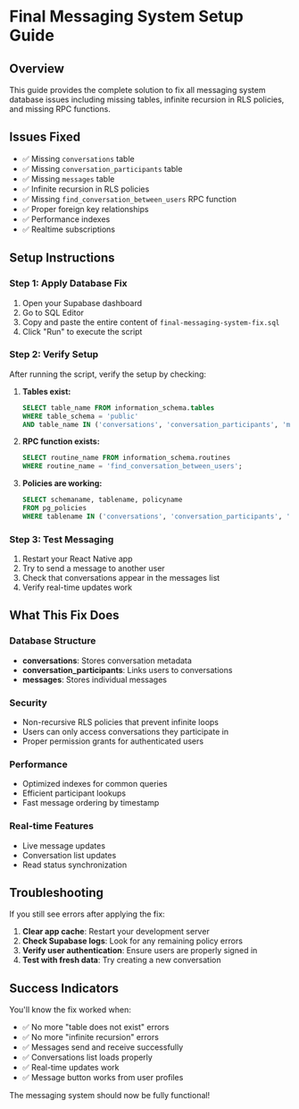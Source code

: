 # Final Messaging System Setup Guide

## Overview
This guide provides the complete solution to fix all messaging system database issues including missing tables, infinite recursion in RLS policies, and missing RPC functions.

## Issues Fixed
- ✅ Missing `conversations` table
- ✅ Missing `conversation_participants` table  
- ✅ Missing `messages` table
- ✅ Infinite recursion in RLS policies
- ✅ Missing `find_conversation_between_users` RPC function
- ✅ Proper foreign key relationships
- ✅ Performance indexes
- ✅ Realtime subscriptions

## Setup Instructions

### Step 1: Apply Database Fix
1. Open your Supabase dashboard
2. Go to SQL Editor
3. Copy and paste the entire content of `final-messaging-system-fix.sql`
4. Click "Run" to execute the script

### Step 2: Verify Setup
After running the script, verify the setup by checking:

1. **Tables exist:**
   ```sql
   SELECT table_name FROM information_schema.tables 
   WHERE table_schema = 'public' 
   AND table_name IN ('conversations', 'conversation_participants', 'messages');
   ```

2. **RPC function exists:**
   ```sql
   SELECT routine_name FROM information_schema.routines 
   WHERE routine_name = 'find_conversation_between_users';
   ```

3. **Policies are working:**
   ```sql
   SELECT schemaname, tablename, policyname 
   FROM pg_policies 
   WHERE tablename IN ('conversations', 'conversation_participants', 'messages');
   ```

### Step 3: Test Messaging
1. Restart your React Native app
2. Try to send a message to another user
3. Check that conversations appear in the messages list
4. Verify real-time updates work

## What This Fix Does

### Database Structure
- **conversations**: Stores conversation metadata
- **conversation_participants**: Links users to conversations
- **messages**: Stores individual messages

### Security
- Non-recursive RLS policies that prevent infinite loops
- Users can only access conversations they participate in
- Proper permission grants for authenticated users

### Performance
- Optimized indexes for common queries
- Efficient participant lookups
- Fast message ordering by timestamp

### Real-time Features
- Live message updates
- Conversation list updates
- Read status synchronization

## Troubleshooting

If you still see errors after applying the fix:

1. **Clear app cache**: Restart your development server
2. **Check Supabase logs**: Look for any remaining policy errors
3. **Verify user authentication**: Ensure users are properly signed in
4. **Test with fresh data**: Try creating a new conversation

## Success Indicators

You'll know the fix worked when:
- ✅ No more "table does not exist" errors
- ✅ No more "infinite recursion" errors  
- ✅ Messages send and receive successfully
- ✅ Conversations list loads properly
- ✅ Real-time updates work
- ✅ Message button works from user profiles

The messaging system should now be fully functional!